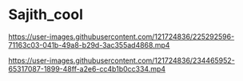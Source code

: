 # Sajith_cool

https://user-images.githubusercontent.com/121724836/225292596-71163c03-041b-49a8-b29d-3ac355ad4868.mp4

https://user-images.githubusercontent.com/121724836/234465952-65317087-1899-48ff-a2e6-cc4b1b0cc334.mp4
